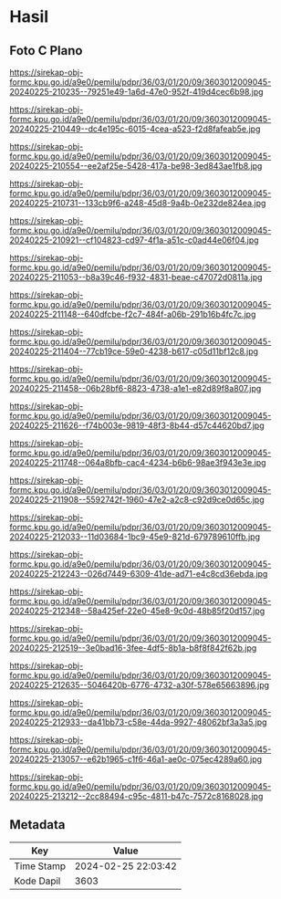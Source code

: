 # Hasil

## Foto C Plano

https://sirekap-obj-formc.kpu.go.id/a9e0/pemilu/pdpr/36/03/01/20/09/3603012009045-20240225-210235--79251e49-1a6d-47e0-952f-419d4cec6b98.jpg

https://sirekap-obj-formc.kpu.go.id/a9e0/pemilu/pdpr/36/03/01/20/09/3603012009045-20240225-210449--dc4e195c-6015-4cea-a523-f2d8fafeab5e.jpg

https://sirekap-obj-formc.kpu.go.id/a9e0/pemilu/pdpr/36/03/01/20/09/3603012009045-20240225-210554--ee2af25e-5428-417a-be98-3ed843ae1fb8.jpg

https://sirekap-obj-formc.kpu.go.id/a9e0/pemilu/pdpr/36/03/01/20/09/3603012009045-20240225-210731--133cb9f6-a248-45d8-9a4b-0e232de824ea.jpg

https://sirekap-obj-formc.kpu.go.id/a9e0/pemilu/pdpr/36/03/01/20/09/3603012009045-20240225-210921--cf104823-cd97-4f1a-a51c-c0ad44e06f04.jpg

https://sirekap-obj-formc.kpu.go.id/a9e0/pemilu/pdpr/36/03/01/20/09/3603012009045-20240225-211053--b8a39c46-f932-4831-beae-c47072d0811a.jpg

https://sirekap-obj-formc.kpu.go.id/a9e0/pemilu/pdpr/36/03/01/20/09/3603012009045-20240225-211148--640dfcbe-f2c7-484f-a06b-291b16b4fc7c.jpg

https://sirekap-obj-formc.kpu.go.id/a9e0/pemilu/pdpr/36/03/01/20/09/3603012009045-20240225-211404--77cb19ce-59e0-4238-b617-c05d11bf12c8.jpg

https://sirekap-obj-formc.kpu.go.id/a9e0/pemilu/pdpr/36/03/01/20/09/3603012009045-20240225-211458--06b28bf6-8823-4738-a1e1-e82d89f8a807.jpg

https://sirekap-obj-formc.kpu.go.id/a9e0/pemilu/pdpr/36/03/01/20/09/3603012009045-20240225-211626--f74b003e-9819-48f3-8b44-d57c44620bd7.jpg

https://sirekap-obj-formc.kpu.go.id/a9e0/pemilu/pdpr/36/03/01/20/09/3603012009045-20240225-211748--064a8bfb-cac4-4234-b6b6-98ae3f943e3e.jpg

https://sirekap-obj-formc.kpu.go.id/a9e0/pemilu/pdpr/36/03/01/20/09/3603012009045-20240225-211908--5592742f-1960-47e2-a2c8-c92d9ce0d65c.jpg

https://sirekap-obj-formc.kpu.go.id/a9e0/pemilu/pdpr/36/03/01/20/09/3603012009045-20240225-212033--11d03684-1bc9-45e9-821d-679789610ffb.jpg

https://sirekap-obj-formc.kpu.go.id/a9e0/pemilu/pdpr/36/03/01/20/09/3603012009045-20240225-212243--026d7449-6309-41de-ad71-e4c8cd36ebda.jpg

https://sirekap-obj-formc.kpu.go.id/a9e0/pemilu/pdpr/36/03/01/20/09/3603012009045-20240225-212348--58a425ef-22e0-45e8-9c0d-48b85f20d157.jpg

https://sirekap-obj-formc.kpu.go.id/a9e0/pemilu/pdpr/36/03/01/20/09/3603012009045-20240225-212519--3e0bad16-3fee-4df5-8b1a-b8f8f842f62b.jpg

https://sirekap-obj-formc.kpu.go.id/a9e0/pemilu/pdpr/36/03/01/20/09/3603012009045-20240225-212635--5046420b-6776-4732-a30f-578e65663896.jpg

https://sirekap-obj-formc.kpu.go.id/a9e0/pemilu/pdpr/36/03/01/20/09/3603012009045-20240225-212933--da41bb73-c58e-44da-9927-48062bf3a3a5.jpg

https://sirekap-obj-formc.kpu.go.id/a9e0/pemilu/pdpr/36/03/01/20/09/3603012009045-20240225-213057--e62b1965-c1f6-46a1-ae0c-075ec4289a60.jpg

https://sirekap-obj-formc.kpu.go.id/a9e0/pemilu/pdpr/36/03/01/20/09/3603012009045-20240225-213212--2cc88494-c95c-4811-b47c-7572c8168028.jpg


## Metadata

| Key        | Value               |
| ---------- | ------------------- |
| Time Stamp | 2024-02-25 22:03:42 |
| Kode Dapil | 3603                |



